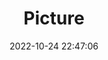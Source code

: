 ---
weight: 1
images:
- /images/edited/167.jpeg
title: Picture
date: 2022-10-24 22:47:06
tags: [luminarneo,work,ILCE7M3,41.0,bird,person]
---